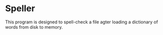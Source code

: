 # Speller
This program is designed to spell-check a file agter loading a dictionary of words from disk to memory.
